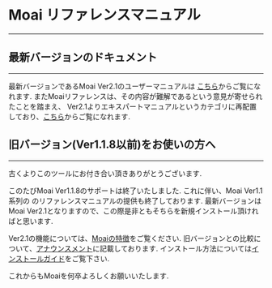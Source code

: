 # Moai リファレンスマニュアル
-----------------------------------

## <a name="index"></a>最新バージョンのドキュメント
-----------------------------------

  最新バージョンであるMoai Ver2.1のユーザーマニュアルは <a href="https://mr-moai-2016.github.io/moai2.0/index.html">こちら</a>からご覧になれます.
  またMoaiリファレンスは、その内容が難解であるという意見が寄せられたことを踏まえ、
  Ver2.1よりエキスパートマニュアルというカテゴリに再配置しており、<a href="https://mr-moai-2016.github.io/moai2.0/moai_reference.html">こちら</a>からご覧になれます.


## <a name="index"></a>旧バージョン(Ver1.1.8以前)をお使いの方へ
-----------------------------------

  古くよりこのツールにお付き合い頂きありがとうございます.

  このたびMoai Ver1.1.8のサポートは終了いたしました.
  これに伴い、Moai Ver1.1系列の のリファレンスマニュアルの提供も終了しております.
  最新バージョンはMoai Ver2.1となりますので、この際是非ともそちらを新規インストール頂ければと思います.

  Ver2.1の機能については、<a href="https://mr-moai-2016.github.io/moai2.0/index.html">Moaiの特徴</a>をご覧ください.
  旧バージョンとの比較について、<a href="https://mr-moai-2016.github.io/announcement.html">アナウンスメント</a>に記載しております.
  インストール方法については<a href="https://mr-moai-2016.github.io/moai2.0/install.html">インストールガイド</a>をご覧下さい.

  これからもMoaiを何卒よろしくお願いいたします.

